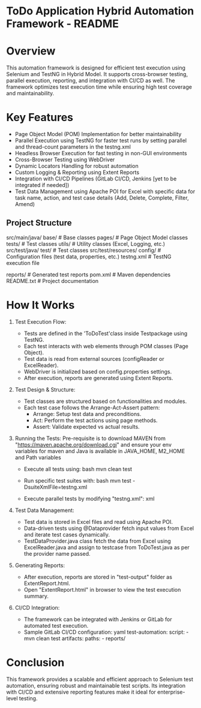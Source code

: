 # ToDo Application Hybrid Automation Framework - README

# Overview
This automation framework is designed for efficient test execution using Selenium and TestNG in Hybrid Model. It supports cross-browser testing, parallel execution, reporting, and integration with CI/CD as well. The framework optimizes test execution time while ensuring high test coverage and maintainability.


# Key Features
- Page Object Model (POM) Implementation for better maintainability
- Parallel Execution using TestNG for faster test runs by setting parallel and thread-count parameters in the testng.xml
- Headless Browser Execution for fast testing in non-GUI environments
- Cross-Browser Testing using WebDriver
- Dynamic Locators Handling for robust automation
- Custom Logging & Reporting using Extent Reports
- Integration with CI/CD Pipelines (GitLab CI/CD, Jenkins [yet to be integrated if needed])
- Test Data Management using Apache POI for Excel  with specific data for task name, action, and test case details (Add, Delete, Complete, Filter, Amend)


## Project Structure

src/main/java/
	base/                 # Base classes
	pages/                # Page Object Model classes
	tests/                # Test classes
	utils/                # Utility classes (Excel, Logging, etc.)
src/test/java/
	test/                 # Test classes
src/test/resources/
	config/               # Configuration files (test data, properties, etc.)
	testng.xml            # TestNG execution file

reports/                  # Generated test reports
pom.xml                   # Maven dependencies
README.txt                # Project documentation


# How It Works
1. Test Execution Flow:
   - Tests are defined in the 'ToDoTest'class inside Testpackage using TestNG.
   - Each test interacts with web elements through POM classes (Page Object).
   - Test data is read from external sources (configReader or ExcelReader).
   - WebDriver is initialized based on config.properties settings.
   - After execution, reports are generated using Extent Reports.

2. Test Design & Structure:
   - Test classes are structured based on functionalities and modules.
   - Each test case follows the Arrange-Act-Assert pattern:
     - Arrange: Setup test data and preconditions.
     - Act: Perform the test actions using page methods.
     - Assert: Validate expected vs actual results.


3. Running the Tests:
     Pre-requisite is to download MAVEN from "https://maven.apache.org/download.cgi" 
     and ensure your env variables for maven and Java is available in JAVA_HOME, M2_HOME and Path variables
   - Execute all tests using:
     bash
     mvn clean test
     
   - Run specific test suites with:
     bash
     mvn test -DsuiteXmlFile=testng.xml
     
   - Execute parallel tests by modifying "testng.xml":
     xml
     <suite name="Suite" parallel="methods" thread-count="2">
     


4. Test Data Management:
   - Test data is stored in Excel files and read using Apache POI.
   - Data-driven tests using @Dataprovider fetch input values from Excel and iterate test cases dynamically.
   - TestDataProvider.java class fetch the data from Excel using ExcelReader.java and assign to testcase from ToDoTest.java as per the provider name passed.

5. Generating Reports:
   - After execution, reports are stored in "test-output" folder as ExtentReport.html.
   - Open "ExtentReport.html" in browser to view the test execution summary.

6. CI/CD Integration:
   - The framework can be integrated with Jenkins or GitLab for automated test execution.
   - Sample GitLab CI/CD configuration:
     yaml
     test-automation:
       script:
         - mvn clean test
       artifacts:
         paths:
           - reports/



# Conclusion
This framework provides a scalable and efficient approach to Selenium test automation, ensuring robust and maintainable test scripts. Its integration with CI/CD and extensive reporting features make it ideal for enterprise-level testing.
